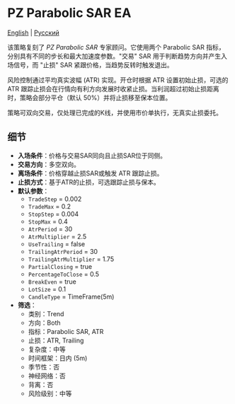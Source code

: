 # PZ Parabolic SAR EA
[English](README.md) | [Русский](README_ru.md)

该策略复刻了 *PZ Parabolic SAR* 专家顾问。它使用两个 Parabolic SAR 指标，分别具有不同的步长和最大加速度参数。"交易" SAR 用于判断趋势方向并产生入场信号，而 "止损" SAR 紧跟价格，当趋势反转时触发退出。

风险控制通过平均真实波幅 (ATR) 实现。开仓时根据 ATR 设置初始止损，可选的 ATR 跟踪止损会在行情向有利方向发展时收紧止损。当利润超过初始止损距离时，策略会部分平仓（默认 50%）并将止损移至保本位置。

策略可双向交易，仅处理已完成的K线，并使用市价单执行，无真实止损委托。

## 细节

- **入场条件**：价格与交易SAR同向且止损SAR位于同侧。
- **交易方向**：多空双向。
- **离场条件**：价格穿越止损SAR或触发 ATR 跟踪止损。
- **止损方式**：基于ATR的止损，可选跟踪止损与保本。
- **默认参数**：
  - `TradeStep` = 0.002
  - `TradeMax` = 0.2
  - `StopStep` = 0.004
  - `StopMax` = 0.4
  - `AtrPeriod` = 30
  - `AtrMultiplier` = 2.5
  - `UseTrailing` = false
  - `TrailingAtrPeriod` = 30
  - `TrailingAtrMultiplier` = 1.75
  - `PartialClosing` = true
  - `PercentageToClose` = 0.5
  - `BreakEven` = true
  - `LotSize` = 0.1
  - `CandleType` = TimeFrame(5m)
- **筛选**：
  - 类别：Trend
  - 方向：Both
  - 指标：Parabolic SAR, ATR
  - 止损：ATR, Trailing
  - 复杂度：中等
  - 时间框架：日内 (5m)
  - 季节性：否
  - 神经网络：否
  - 背离：否
  - 风险级别：中等


